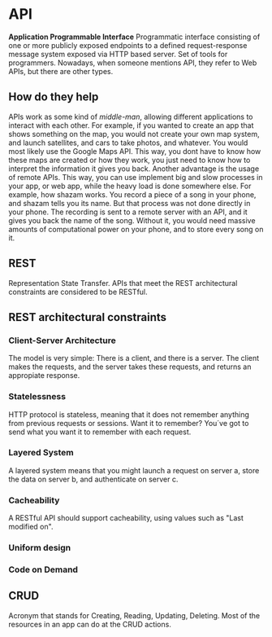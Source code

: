 # API
**Application Programmable Interface**
Programmatic interface consisting of one or more publicly exposed endpoints to a defined request-response message system exposed via HTTP based server. 
Set of tools for programmers. 
Nowadays, when someone mentions API, they refer to Web APIs, but there are other types. 
## How do they help
APIs work as some kind of *middle-man*, allowing different applications to interact with each other. For example, if you wanted to create an app that shows something on the map, you would not create your own map system, and launch satellites, and cars to take photos, and whatever. You would most likely use the Google Maps API. This way, you dont have to know how these maps are created or how they work, you just need to know how to interpret the information it gives you back. 
Another advantage is the usage of remote APIs. 
This way, you can use implement big and slow processes in your app, or web app, while the heavy load is done somewhere else. 
For example, how shazam works. You record a piece of a song in your phone, and shazam tells you its name. 
But that process was not done directly in your phone. The recording is sent to a remote server with an API, and it gives you back the name of the song. Without it, you would need massive amounts of computational power on your phone, and to store every song on it. 
## REST
Representation State Transfer. 
APIs that meet the REST architectural constraints are considered to be RESTful. 

## REST architectural constraints
### Client-Server Architecture

The model is very simple: There is a client, and there is a server. 
The client makes the requests, and the server takes these requests, and returns an appropiate response. 

### Statelessness

HTTP protocol is stateless, meaning that it does not remember anything from previous requests or sessions. Want it to remember? You´ve got to send what you want it to remember with each request.

### Layered System

A layered system means that you might launch a request on server a, store the data on server b, and authenticate on server c. 

### Cacheability

A RESTful API should support cacheability, using values such as "Last modified on". 

### Uniform design
### Code on Demand

## CRUD
Acronym that stands for Creating, Reading, Updating, Deleting. 
Most of the resources in an app can do at the CRUD actions. 
